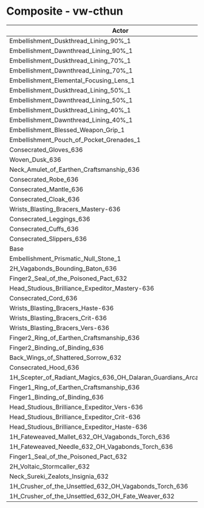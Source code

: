 # Composite - vw-cthun
| Actor | DPS | Increase |
|---|:---:|:---:|
|Embellishment_Duskthread_Lining_90%_1|1211561|0.83%|
|Embellishment_Dawnthread_Lining_90%_1|1211476|0.82%|
|Embellishment_Duskthread_Lining_70%_1|1209563|0.66%|
|Embellishment_Dawnthread_Lining_70%_1|1209313|0.64%|
|Embellishment_Elemental_Focusing_Lens_1|1207458|0.49%|
|Embellishment_Duskthread_Lining_50%_1|1207411|0.48%|
|Embellishment_Dawnthread_Lining_50%_1|1207398|0.48%|
|Embellishment_Duskthread_Lining_40%_1|1206410|0.40%|
|Embellishment_Dawnthread_Lining_40%_1|1206224|0.38%|
|Embellishment_Blessed_Weapon_Grip_1|1204717|0.26%|
|Embellishment_Pouch_of_Pocket_Grenades_1|1204601|0.25%|
|Consecrated_Gloves_636|1203902|0.19%|
|Woven_Dusk_636|1203561|0.16%|
|Neck_Amulet_of_Earthen_Craftsmanship_636|1203397|0.15%|
|Consecrated_Robe_636|1203076|0.12%|
|Consecrated_Mantle_636|1203067|0.12%|
|Consecrated_Cloak_636|1202798|0.10%|
|Wrists_Blasting_Bracers_Mastery-636|1202401|0.07%|
|Consecrated_Leggings_636|1201989|0.03%|
|Consecrated_Cuffs_636|1201790|0.02%|
|Consecrated_Slippers_636|1201642|0.00%|
|Base|1201600|0.00%|
|Embellishment_Prismatic_Null_Stone_1|1201428|-0.01%|
|2H_Vagabonds_Bounding_Baton_636|1201335|-0.02%|
|Finger2_Seal_of_the_Poisoned_Pact_632|1201300|-0.02%|
|Head_Studious_Brilliance_Expeditor_Mastery-636|1201281|-0.03%|
|Consecrated_Cord_636|1201269|-0.03%|
|Wrists_Blasting_Bracers_Haste-636|1201125|-0.04%|
|Wrists_Blasting_Bracers_Crit-636|1200729|-0.07%|
|Wrists_Blasting_Bracers_Vers-636|1200606|-0.08%|
|Finger2_Ring_of_Earthen_Craftsmanship_636|1200031|-0.13%|
|Finger2_Binding_of_Binding_636|1199921|-0.14%|
|Back_Wings_of_Shattered_Sorrow_632|1199565|-0.17%|
|Consecrated_Hood_636|1198138|-0.29%|
|1H_Scepter_of_Radiant_Magics_636_OH_Dalaran_Guardians_Arcanotool_632|1197632|-0.33%|
|Finger1_Ring_of_Earthen_Craftsmanship_636|1197594|-0.33%|
|Finger1_Binding_of_Binding_636|1197427|-0.35%|
|Head_Studious_Brilliance_Expeditor_Vers-636|1195406|-0.52%|
|Head_Studious_Brilliance_Expeditor_Crit-636|1194663|-0.58%|
|Head_Studious_Brilliance_Expeditor_Haste-636|1194113|-0.62%|
|1H_Fateweaved_Mallet_632_OH_Vagabonds_Torch_636|1188293|-1.11%|
|1H_Fateweaved_Needle_632_OH_Vagabonds_Torch_636|1187930|-1.14%|
|Finger1_Seal_of_the_Poisoned_Pact_632|1186093|-1.29%|
|2H_Voltaic_Stormcaller_632|1164980|-3.05%|
|Neck_Sureki_Zealots_Insignia_632|1158780|-3.56%|
|1H_Crusher_of_the_Unsettled_632_OH_Vagabonds_Torch_636|1018483|-15.24%|
|1H_Crusher_of_the_Unsettled_632_OH_Fate_Weaver_632|1013686|-15.64%|
